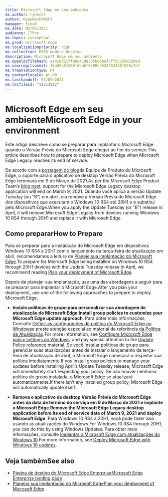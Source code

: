 ```yaml
---
title: Microsoft Edge em seu ambiente
ms.author: ryhecht
author: RyanHechtMSFT
manager: tinad
ms.date: 02/05/2021
audience: ITPro
ms.topic: conceptual
ms.prod: microsoft-edge
ms.localizationpriority: high
ms.collection: M365-modern-desktop
description: Microsoft Edge em seu ambiente
ms.openlocfilehash: e1418d21ff9e541d83d5b86baf5ff25c50d2299d
ms.sourcegitcommit: 16a92a51560fdba6f6480e4533453348f026c7ef
ms.translationtype: HT
ms.contentlocale: pt-BR
ms.lasthandoff: 02/05/2021
ms.locfileid: "11313912"
---
```

# <span data-ttu-id="530a8-103">Microsoft Edge em seu ambiente</span><span class="sxs-lookup"><span data-stu-id="530a8-103">Microsoft Edge in your environment</span></span>

<span data-ttu-id="530a8-104">Este artigo descreve como se preparar para implantar o Microsoft Edge quando o Versão Prévia do Microsoft Edge chegar ao fim do serviço.</span><span class="sxs-lookup"><span data-stu-id="530a8-104">This article describes how to prepare to deploy Microsoft Edge when Microsoft Edge Legacy reaches its end of service.</span></span>

<span data-ttu-id="530a8-105">De acordo com a [postagem do blog](https://aka.ms/EdgeLegacyEOS)da Equipe de Produto do Microsoft Edge, o suporte para o aplicativo de desktop Versão Prévia do Microsoft Edge terminará em 9 de Março de 2021.</span><span class="sxs-lookup"><span data-stu-id="530a8-105">As per the Microsoft Edge Product Team’s [blog post](https://aka.ms/EdgeLegacyEOS), support for the Microsoft Edge Legacy desktop application will end on March 9, 2021.</span></span> <span data-ttu-id="530a8-106">Quando você aplica a versão Update Tuesday (ou "B") em abril, ela remove a Versão Prévia do Microsoft Edge dos dispositivos que executam o Windows 10 RS4 até 20H1 e o substitui pelo Microsoft Edge.</span><span class="sxs-lookup"><span data-stu-id="530a8-106">When you apply the Update Tuesday (or "B") release in April, it will remove Microsoft Edge Legacy from devices running Windows 10 RS4 through 20H1 and replace it with Microsoft Edge.</span></span>

## <span data-ttu-id="530a8-107">Como preparar</span><span class="sxs-lookup"><span data-stu-id="530a8-107">How to Prepare</span></span>

<span data-ttu-id="530a8-108">Para se preparar para a instalação do Microsoft Edge em dispositivos Windows 10 RS4 a 20H1 com o lançamento da terça-feira de atualização em abril, recomendamos a leitura de [Planeje sua implantação do Microsoft Edge](deploy-edge-plan-deployment.md).</span><span class="sxs-lookup"><span data-stu-id="530a8-108">To prepare for Microsoft Edge being installed on Windows 10 RS4 through 20H1 devices with the Update Tuesday release in April, we recommend reading [Plan your deployment of Microsoft Edge](deploy-edge-plan-deployment.md).</span></span>

<span data-ttu-id="530a8-109">Depois de planejar sua implantação, use uma das abordagens a seguir para se preparar para implantar o Microsoft Edge.</span><span class="sxs-lookup"><span data-stu-id="530a8-109">After you plan your deployment, use one of the following approaches to prepare to deploy Microsoft Edge.</span></span>

- <span data-ttu-id="530a8-110">**Instale políticas de grupo para personalizar sua abordagem de atualização do Microsoft Edge**.</span><span class="sxs-lookup"><span data-stu-id="530a8-110">**Install group policies to customize your Microsoft Edge update approach**.</span></span> <span data-ttu-id="530a8-111">Para obter mais informações, Consulte [Definir as configurações de política do Microsoft Edge no Windows](configure-microsoft-edge.md)e preste atenção especial ao material de referência[ da Política de Atualização](microsoft-edge-update-policies.md).</span><span class="sxs-lookup"><span data-stu-id="530a8-111">For more information, see [Configure Microsoft Edge policy settings on Windows](configure-microsoft-edge.md), and pay special attention to the [Update Policy reference](microsoft-edge-update-policies.md) material.</span></span> <span data-ttu-id="530a8-112">Se você instalar políticas de grupo para gerenciar suas atualizações antes de instalar o lançamento da terça-feira de atualização de abril, o Microsoft Edge começará a respeitar sua política imediatamente.</span><span class="sxs-lookup"><span data-stu-id="530a8-112">If you install group policies to manage your updates before installing April’s Update Tuesday release, Microsoft Edge will immediately start respecting your policy.</span></span> <span data-ttu-id="530a8-113">Se não houver nenhuma política de grupo instalada, o Microsoft Edge se atualizará automaticamente.</span><span class="sxs-lookup"><span data-stu-id="530a8-113">If there isn't any installed group policy, Microsoft Edge will automatically update itself.</span></span>

- <span data-ttu-id="530a8-114">**Remova o aplicativo de desktop Versão Prévia do Microsoft Edge antes da data de término do serviço em 9 de Março de 2021 e implante o Microsoft Edge**.</span><span class="sxs-lookup"><span data-stu-id="530a8-114">**Remove the Microsoft Edge Legacy desktop application before its end of service date of March 9, 2021 and deploy Microsoft Edge**.</span></span> <span data-ttu-id="530a8-115">Para Windows 10 RS4 a 20H1, você pode fazer isso usando as atualizações do Windows.</span><span class="sxs-lookup"><span data-stu-id="530a8-115">For Windows 10 RS4 through 20H1, you can do this by using Windows Updates.</span></span> <span data-ttu-id="530a8-116">Para obter mais informações, consulte [Implantar o Microsoft Edge com atualizações do Windows 10](deploy-edge-with-windows-10-updates.md).</span><span class="sxs-lookup"><span data-stu-id="530a8-116">For more information, see [Deploy Microsoft Edge with Windows 10 updates](deploy-edge-with-windows-10-updates.md).</span></span>

## <span data-ttu-id="530a8-117">Veja também</span><span class="sxs-lookup"><span data-stu-id="530a8-117">See also</span></span>

- [<span data-ttu-id="530a8-118">Página de destino do Microsoft Edge Enterprise</span><span class="sxs-lookup"><span data-stu-id="530a8-118">Microsoft Edge Enterprise landing page</span></span>](https://aka.ms/EdgeEnterprise)
- [<span data-ttu-id="530a8-119">Planejar sua implantação do Microsoft Edge</span><span class="sxs-lookup"><span data-stu-id="530a8-119">Plan your deployment of Microsoft Edge</span></span>](deploy-edge-plan-deployment.md)
